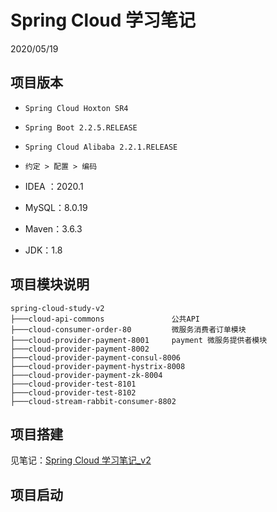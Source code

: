 # Spring Cloud 学习笔记

2020/05/19

## 项目版本

- `Spring Cloud Hoxton SR4`
  
- `Spring Boot 2.2.5.RELEASE`
  
- `Spring Cloud Alibaba 2.2.1.RELEASE`
  
- `约定 > 配置 > 编码`
  
- IDEA ：2020.1
  
- MySQL：8.0.19
  
- Maven：3.6.3
  
- JDK：1.8

## 项目模块说明

```
spring-cloud-study-v2
├───cloud-api-commons               公共API
├───cloud-consumer-order-80         微服务消费者订单模块
├───cloud-provider-payment-8001     payment 微服务提供者模块
├───cloud-provider-payment-8002
├───cloud-provider-payment-consul-8006
├───cloud-provider-payment-hystrix-8008
├───cloud-provider-payment-zk-8004
├───cloud-provider-test-8101
├───cloud-provider-test-8102
├───cloud-stream-rabbit-consumer-8802
```

## 项目搭建

见笔记：[Spring Cloud 学习笔记_v2](notes/SpringCloud学习笔记_v2.md)

## 项目启动